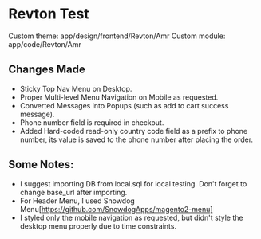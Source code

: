 # Revton Test

Custom theme: app/design/frontend/Revton/Amr
Custom module: app/code/Revton/Amr

## Changes Made
- Sticky Top Nav Menu on Desktop.
- Proper Multi-level Menu Navigation on Mobile as requested.
- Converted Messages into Popups (such as add to cart success message).
- Phone number field is required in checkout.
- Added Hard-coded read-only country code field as a prefix to phone number, its value is saved to the phone number after placing the order.

## Some Notes:
- I suggest importing DB from local.sql for local testing. Don't forget to change base_url after importing.
- For Header Menu, I used Snowdog Menu[https://github.com/SnowdogApps/magento2-menu]
- I styled only the mobile navigation as requested, but didn't style the desktop menu properly due to time constraints.